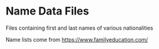 # Name Data Files
Files containing first and last names of various nationalities

Name lists come from https://www.familyeducation.com/
